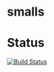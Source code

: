 # smalls

# Status
[![Build Status](https://travis-ci.org/phiphoub/smalls.svg?branch=master)](https://travis-ci.org/phiphoub/smalls)
